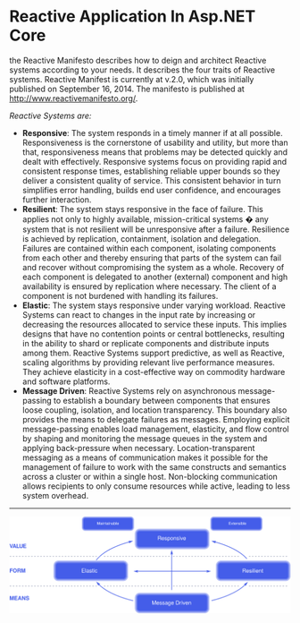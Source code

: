 # Reactive Application In Asp.NET Core

the Reactive Manifesto describes how to deign and architect Reactive systems according to your needs. It describes the four traits of Reactive systems. Reactive Manifest is currently at v.2.0, which was initially published on September 16, 2014. The manifesto is published at http://www.reactivemanifesto.org/.

*Reactive Systems are:*

* <a name="Responsive"></a>**Responsive**: The system responds in a timely manner if at all possible. Responsiveness is the cornerstone of usability and utility, but more than that, responsiveness means that problems may be detected quickly and dealt with effectively. Responsive systems focus on providing rapid and consistent response times, establishing reliable upper bounds so they deliver a consistent quality of service. This consistent behavior in turn simplifies error handling, builds end user confidence, and encourages further interaction. 
* <a name="Resilient"></a>**Resilient**: The system stays responsive in the face of failure. This applies not only to highly available, mission-critical systems � any system that is not resilient will be unresponsive after a failure. Resilience is achieved by replication, containment, isolation and delegation. Failures are contained within each component, isolating components from each other and thereby ensuring that parts of the system can fail and recover without compromising the system as a whole. Recovery of each component is delegated to another (external) component and high availability is ensured by replication where necessary. The client of a component is not burdened with handling its failures.
* <a name="Elastic"></a>**Elastic**: The system stays responsive under varying workload. Reactive Systems can react to changes in the input rate by increasing or decreasing the resources allocated to service these inputs. This implies designs that have no contention points or central bottlenecks, resulting in the ability to shard or replicate components and distribute inputs among them. Reactive Systems support predictive, as well as Reactive, scaling algorithms by providing relevant live performance measures. They achieve elasticity in a cost-effective way on commodity hardware and software platforms.
* <a name="Message-Driven"></a>**Message Driven**: Reactive Systems rely on asynchronous message-passing to establish a boundary between components that ensures loose coupling, isolation, and location transparency. This boundary also provides the means to delegate failures as messages. Employing explicit message-passing enables load management, elasticity, and flow control by shaping and monitoring the message queues in the system and applying back-pressure when necessary. Location-transparent messaging as a means of communication makes it possible for the management of failure to work with the same constructs and semantics across a cluster or within a single host. Non-blocking communication allows recipients to only consume resources while active, leading to less system overhead.


---
![reactive-traits](./reactive-traits.svg)
